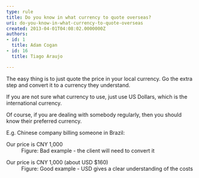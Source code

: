```yaml
---
type: rule
title: Do you know in what currency to quote overseas?
uri: do-you-know-in-what-currency-to-quote-overseas
created: 2013-04-01T04:08:02.0000000Z
authors:
- id: 1
  title: Adam Cogan
- id: 16
  title: Tiago Araujo

---
```




<span class='intro'> <p class="p1">The easy thing is to just quote the price in your local currency. Go the extra step and convert it to a currency they understand.</p><p class="p1">If you are not sure what currency to use, just use US Dollars, which is the international currency.</p><p> </p> </span>

<p>Of course, if you are dealing with somebody regularly, then you should know their preferred currency.</p><p>E.g. Chinese company billing someone in Brazil&#58;</p><dl class="bad"><dt>Our price is CNY 1,000</dt><dd>Figure&#58; Bad example - the client will need to convert it</dd></dl><dl class="good"><dt>Our price is CNY 1,000 (about USD $160)</dt><dd>Figure&#58; Good example - USD gives a clear understanding of the costs​</dd></dl>


